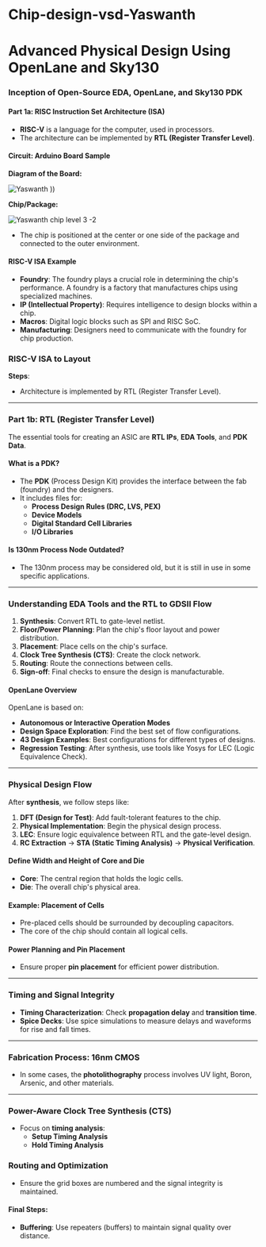 # Chip-design-vsd-Yaswanth



# Advanced Physical Design Using OpenLane and Sky130

### Inception of Open-Source EDA, OpenLane, and Sky130 PDK

#### Part 1a: RISC Instruction Set Architecture (ISA)

- **RISC-V** is a language for the computer, used in processors.
- The architecture can be implemented by **RTL (Register Transfer Level)**.

#### Circuit: Arduino Board Sample

**Diagram of the Board:**

![Yaswanth](https://github.com/user-attachments/assets/e84a97b3-e6a4-4851-9cf2-6fa221dcd4c1)
))

**Chip/Package:**

![Yaswanth chip level  3 -2](https://github.com/user-attachments/assets/a71662ae-9e7f-4afc-a314-440e6bab43f2)


- The chip is positioned at the center or one side of the package and connected to the outer environment.

#### RISC-V ISA Example

- **Foundry**: The foundry plays a crucial role in determining the chip's performance. A foundry is a factory that manufactures chips using specialized machines.
- **IP (Intellectual Property)**: Requires intelligence to design blocks within a chip.
- **Macros**: Digital logic blocks such as SPI and RISC SoC.
- **Manufacturing**: Designers need to communicate with the foundry for chip production.

### RISC-V ISA to Layout

**Steps**:

- Architecture is implemented by RTL (Register Transfer Level).

---

### Part 1b: RTL (Register Transfer Level)

The essential tools for creating an ASIC are **RTL IPs**, **EDA Tools**, and **PDK Data**.

#### What is a PDK?

- The **PDK** (Process Design Kit) provides the interface between the fab (foundry) and the designers.
- It includes files for:
  - **Process Design Rules (DRC, LVS, PEX)**
  - **Device Models**
  - **Digital Standard Cell Libraries**
  - **I/O Libraries**

#### Is 130nm Process Node Outdated?

- The 130nm process may be considered old, but it is still in use in some specific applications.

---

### Understanding EDA Tools and the RTL to GDSII Flow

1. **Synthesis**: Convert RTL to gate-level netlist.
2. **Floor/Power Planning**: Plan the chip's floor layout and power distribution.
3. **Placement**: Place cells on the chip's surface.
4. **Clock Tree Synthesis (CTS)**: Create the clock network.
5. **Routing**: Route the connections between cells.
6. **Sign-off**: Final checks to ensure the design is manufacturable.

#### OpenLane Overview

OpenLane is based on:

- **Autonomous or Interactive Operation Modes**
- **Design Space Exploration**: Find the best set of flow configurations.
- **43 Design Examples**: Best configurations for different types of designs.
- **Regression Testing**: After synthesis, use tools like Yosys for LEC (Logic Equivalence Check).

---

### Physical Design Flow

After **synthesis**, we follow steps like:

1. **DFT (Design for Test)**: Add fault-tolerant features to the chip.
2. **Physical Implementation**: Begin the physical design process.
3. **LEC**: Ensure logic equivalence between RTL and the gate-level design.
4. **RC Extraction** → **STA (Static Timing Analysis)** → **Physical Verification**.

#### Define Width and Height of Core and Die

- **Core**: The central region that holds the logic cells.
- **Die**: The overall chip's physical area.

#### Example: Placement of Cells

- Pre-placed cells should be surrounded by decoupling capacitors.
- The core of the chip should contain all logical cells.

#### Power Planning and Pin Placement

- Ensure proper **pin placement** for efficient power distribution.

---

### Timing and Signal Integrity

- **Timing Characterization**: Check **propagation delay** and **transition time**.
- **Spice Decks**: Use spice simulations to measure delays and waveforms for rise and fall times.
  
---

### Fabrication Process: 16nm CMOS

- In some cases, the **photolithography** process involves UV light, Boron, Arsenic, and other materials.

---

### Power-Aware Clock Tree Synthesis (CTS)

- Focus on **timing analysis**:
  - **Setup Timing Analysis**
  - **Hold Timing Analysis**
  
### Routing and Optimization

- Ensure the grid boxes are numbered and the signal integrity is maintained.

#### Final Steps:

- **Buffering**: Use repeaters (buffers) to maintain signal quality over distance.
